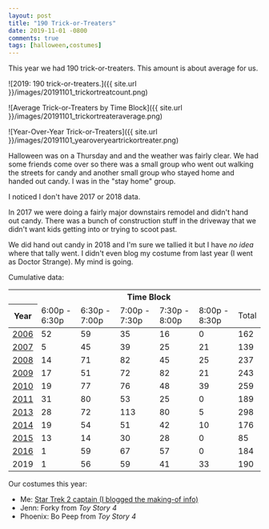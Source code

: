 ```yaml
---
layout: post
title: "190 Trick-or-Treaters"
date: 2019-11-01 -0800
comments: true
tags: [halloween,costumes]
---
```

This year we had 190 trick-or-treaters. This amount is about average for us.

![2019: 190
trick-or-treaters.]({{ site.url }}/images/20191101_trickortreatcount.png)

![Average Trick-or-Treaters by Time Block]({{ site.url }}/images/20191101_trickortreateraverage.png)

![Year-Over-Year Trick-or-Treaters]({{ site.url }}/images/20191101_yearoveryeartrickortreater.png)

Halloween was on a Thursday and and the weather was fairly clear. We had some friends come over so there was a small group who went out walking the streets for candy and another small group who stayed home and handed out candy. I was in the "stay home" group.

I noticed I don't have 2017 or 2018 data.

In 2017 we were doing a fairly major downstairs remodel and didn't hand out candy. There was a bunch of construction stuff in the driveway that we didn't want kids getting into or trying to scoot past.

We did hand out candy in 2018 and I'm sure we tallied it but I have _no idea_ where that tally went. I didn't even blog my costume from last year (I went as Doctor Strange). My mind is going.

Cumulative data:

<table>
    <thead>
        <tr>
            <th>&nbsp;</th>
            <th colspan="6">Time Block</th>
        </tr>
        <tr>
            <th>Year</th>
            <td>6:00p - 6:30p</td>
            <td>6:30p - 7:00p</td>
            <td>7:00p - 7:30p</td>
            <td>7:30p - 8:00p</td>
            <td>8:00p - 8:30p</td>
            <td>Total</td>
        </tr>
    </thead>
    <tbody>
        <tr>
            <td><a href="/archive/2006/11/01/162-trick-or-treaters.aspx">2006</a></td>
            <td>52</td>
            <td>59</td>
            <td>35</td>
            <td>16</td>
            <td>0</td>
            <td>162</td>
        </tr>
        <tr>
            <td><a href="/archive/2007/11/01/139-trick-or-treaters.aspx">2007</a></td>
            <td>5</td>
            <td>45</td>
            <td>39</td>
            <td>25</td>
            <td>21</td>
            <td>139</td>
        </tr>
        <tr>
            <td><a href="/archive/2008/11/03/237-trick-or-treaters.aspx">2008</a></td>
            <td>14</td>
            <td>71</td>
            <td>82</td>
            <td>45</td>
            <td>25</td>
            <td>237</td>
        </tr>
        <tr>
            <td><a href="/archive/2009/11/03/243-trick-or-treaters.aspx">2009</a></td>
            <td>17</td>
            <td>51</td>
            <td>72</td>
            <td>82</td>
            <td>21</td>
            <td>243</td>
        </tr>
        <tr>
            <td><a href="/archive/2010/11/01/259-trick-or-treaters.aspx">2010</a></td>
            <td>19</td>
            <td>77</td>
            <td>76</td>
            <td>48</td>
            <td>39</td>
            <td>259</td>
        </tr>
        <tr>
            <td><a href="/archive/2011/11/01/189-trick-or-treaters.aspx">2011</a></td>
            <td>31</td>
            <td>80</td>
            <td>53</td>
            <td>25</td>
            <td>0</td>
            <td>189</td>
        </tr>
        <tr>
            <td><a href="/archive/2013/11/01/298-trick-or-treaters.aspx">2013</a></td>
            <td>28</td>
            <td>72</td>
            <td>113</td>
            <td>80</td>
            <td>5</td>
            <td>298</td>
        </tr>
        <tr>
            <td><a href="/archive/2014/11/03/176-trick-or-treaters/">2014</a></td>
            <td>19</td>
            <td>54</td>
            <td>51</td>
            <td>42</td>
            <td>10</td>
            <td>176</td>
        </tr>
        <tr>
            <td><a href="/archive/2015/11/02/85-trick-or-treaters/">2015</a></td>
            <td>13</td>
            <td>14</td>
            <td>30</td>
            <td>28</td>
            <td>0</td>
            <td>85</td>
        </tr>
        <tr>
            <td><a href="/archive/2016/11/01/184-trick-or-treaters/">2016</a></td>
            <td>1</td>
            <td>59</td>
            <td>67</td>
            <td>57</td>
            <td>0</td>
            <td>184</td>
        </tr>
        <tr>
            <td>2019</td>
            <td>1</td>
            <td>56</td>
            <td>59</td>
            <td>41</td>
            <td>33</td>
            <td>190</td>
        </tr>
    </tbody>
</table>

Our costumes this year:

- Me: [Star Trek 2 captain (I blogged the making-of info)](/archive/2019/10/28/star-trek-2-monster-maroon-costume/)
- Jenn: Forky from _Toy Story 4_
- Phoenix: Bo Peep from _Toy Story 4_
